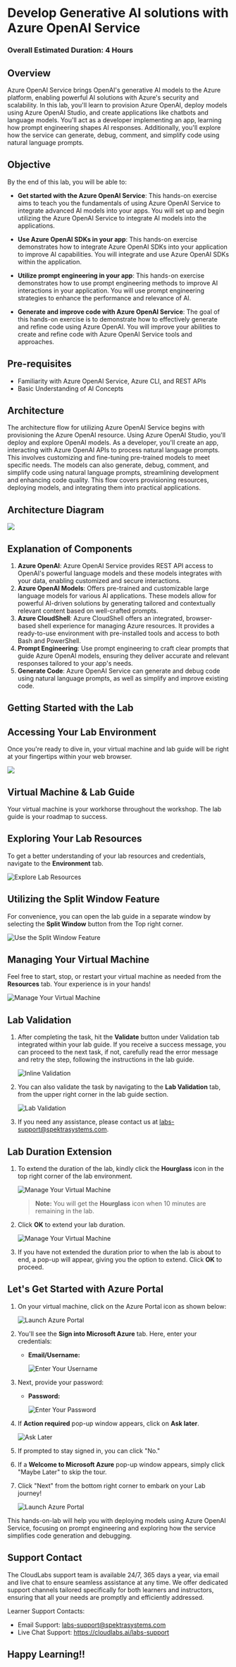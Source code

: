 # Develop Generative AI solutions with Azure OpenAI Service

### Overall Estimated Duration: 4 Hours

## Overview

Azure OpenAI Service brings OpenAI's generative AI models to the Azure platform, enabling powerful AI solutions with Azure's security and scalability. In this lab, you'll learn to provision Azure OpenAI, deploy models using Azure OpenAI Studio, and create applications like chatbots and language models. You'll act as a developer implementing an app, learning how prompt engineering shapes AI responses. Additionally, you'll explore how the service can generate, debug, comment, and simplify code using natural language prompts.

## Objective

By the end of this lab, you will be able to:

- **Get started with the Azure OpenAI Service**: This hands-on exercise aims to teach you the fundamentals of using Azure OpenAI Service to integrate advanced AI models into your apps. You will set up and begin utilizing the Azure OpenAI Service to integrate AI models into the applications.

- **Use Azure OpenAI SDKs in your app**: This hands-on exercise demonstrates how to integrate Azure OpenAI SDKs into your application to improve AI capabilities. You will integrate and use Azure OpenAI SDKs within the application.

- **Utilize prompt engineering in your app**: This hands-on exercise demonstrates how to use prompt engineering methods to improve AI interactions in your application. You will use prompt engineering strategies to enhance the performance and relevance of AI.

- **Generate and improve code with Azure OpenAI Service**: The goal of this hands-on exercise is to demonstrate how to effectively generate and refine code using Azure OpenAI. You will improve your abilities to create and refine code with Azure OpenAI Service tools and approaches.
  
## Pre-requisites

- Familiarity with Azure OpenAI Service, Azure CLI, and REST APIs
- Basic Understanding of AI Concepts

## Architecture

The architecture flow for utilizing Azure OpenAI Service begins with provisioning the Azure OpenAI resource. Using Azure OpenAI Studio, you'll deploy and explore OpenAI models. As a developer, you'll create an app, interacting with Azure OpenAI APIs to process natural language prompts. This involves customizing and fine-tuning pre-trained models to meet specific needs. The models can also generate, debug, comment, and simplify code using natural language prompts, streamlining development and enhancing code quality. This flow covers provisioning resources, deploying models, and integrating them into practical applications.

## Architecture Diagram

   ![](../media/ARCH.PNG)

## Explanation of Components

1. **Azure OpenAI**: Azure OpenAI Service provides REST API access to OpenAI's powerful language models and these models integrates with your data, enabling customized and secure interactions.
1. **Azure OpenAI Models**: Offers pre-trained and customizable large language models for various AI applications. These models allow for powerful AI-driven solutions by generating tailored and contextually relevant content based on well-crafted prompts.
1. **Azure CloudShell**: Azure CloudShell offers an integrated, browser-based shell experience for managing Azure resources. It provides a ready-to-use environment with pre-installed tools and access to both Bash and PowerShell.
1. **Prompt Engineering**: Use prompt engineering to craft clear prompts that guide Azure OpenAI models, ensuring they deliver accurate and relevant responses tailored to your app's needs.
1. **Generate Code**: Azure OpenAI Service can generate and debug code using natural language prompts, as well as simplify and improve existing code.

## Getting Started with the Lab
 
## Accessing Your Lab Environment
 
Once you're ready to dive in, your virtual machine and lab guide will be right at your fingertips within your web browser.

   ![](../media/labguide-1.png)

## Virtual Machine & Lab Guide
 
Your virtual machine is your workhorse throughout the workshop. The lab guide is your roadmap to success.
 
## Exploring Your Lab Resources
 
To get a better understanding of your lab resources and credentials, navigate to the **Environment** tab.
 
   ![Explore Lab Resources](../media/env-1.png)
 
## Utilizing the Split Window Feature
 
For convenience, you can open the lab guide in a separate window by selecting the **Split Window** button from the Top right corner.
 
 ![Use the Split Window Feature](../media/spl.png)
 
## Managing Your Virtual Machine
 
Feel free to start, stop, or restart your virtual machine as needed from the **Resources** tab. Your experience is in your hands!
 
![Manage Your Virtual Machine](../media/res.png)

## Lab Validation

1. After completing the task, hit the **Validate** button under Validation tab integrated within your lab guide. If you receive a success message, you can proceed to the next task, if not, carefully read the error message and retry the step, following the instructions in the lab guide.

   ![Inline Validation](../media/inline-validation.png)

1. You can also validate the task by navigating to the **Lab Validation** tab, from the upper right corner in the lab guide section.

   ![Lab Validation](../media/lab-validation.png)

1. If you need any assistance, please contact us at labs-support@spektrasystems.com.

## Lab Duration Extension

1. To extend the duration of the lab, kindly click the **Hourglass** icon in the top right corner of the lab environment. 

    ![Manage Your Virtual Machine](../media/gext.png)

    >**Note:** You will get the **Hourglass** icon when 10 minutes are remaining in the lab.

2. Click **OK** to extend your lab duration.
 
   ![Manage Your Virtual Machine](../media/gext2.png)

3. If you have not extended the duration prior to when the lab is about to end, a pop-up will appear, giving you the option to extend. Click **OK** to proceed.

## Let's Get Started with Azure Portal

1. On your virtual machine, click on the Azure Portal icon as shown below:

   ![Launch Azure Portal](../media/sc900-image(1).png)
   
1. You'll see the **Sign into Microsoft Azure** tab. Here, enter your credentials:
 
   - **Email/Username:** <inject key="AzureAdUserEmail"></inject>
 
       ![Enter Your Username](../media/sc900-image-1.png)
 
1. Next, provide your password:
 
   - **Password:** <inject key="AzureAdUserPassword"></inject>
 
       ![Enter Your Password](../media/sc900-image-2.png)

1. If **Action required** pop-up window appears, click on **Ask later**.

   ![Ask Later](../media/ask-later-01.png)
    
1. If prompted to stay signed in, you can click "No."
 
1. If a **Welcome to Microsoft Azure** pop-up window appears, simply click "Maybe Later" to skip the tour.

1. Click "Next" from the bottom right corner to embark on your Lab journey!

   ![Launch Azure Portal](../media/sc900-image(3).png)

This hands-on-lab will help you with deploying models using Azure OpenAI Service, focusing on prompt engineering and exploring how the service simplifies code generation and debugging.

## Support Contact

The CloudLabs support team is available 24/7, 365 days a year, via email and live chat to ensure seamless assistance at any time. We offer dedicated support channels tailored specifically for both learners and instructors, ensuring that all your needs are promptly and efficiently addressed.

Learner Support Contacts:

- Email Support: labs-support@spektrasystems.com
- Live Chat Support: https://cloudlabs.ai/labs-support

## Happy Learning!!
